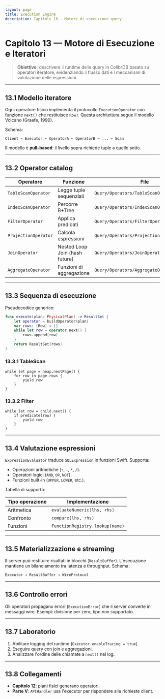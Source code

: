 ```yaml
---
layout: page
title: Execution Engine
description: Capitolo 16 - Motore di esecuzione query
---
```


# Capitolo 13 — Motore di Esecuzione e Iteratori

> **Obiettivo**: descrivere il runtime delle query in ColibrDB basato su operatori iteratore, evidenziando il flusso dati e i meccanismi di valutazione delle espressioni.

---

## 13.1 Modello iteratore

Ogni operatore fisico implementa il protocollo `ExecutionOperator` con funzione `next()` che restituisce `Row?`. Questa architettura segue il modello Volcano (Graefe, 1990).

Schema:
```
Client ← Executor ← OperatorA ← OperatorB ← ... ← Scan
```

Il modello è **pull-based**: il livello sopra richiede tuple a quello sotto.

---

## 13.2 Operator catalog

| Operatore | Funzione | File |
|-----------|----------|------|
| `TableScanOperator` | Legge tuple sequenziali | `Query/Operators/TableScanOperator.swift` |
| `IndexScanOperator` | Percorre B+Tree | `Query/Operators/IndexScanOperator.swift` |
| `FilterOperator` | Applica predicati | `Query/Operators/FilterOperator.swift` |
| `ProjectionOperator` | Calcola espressioni | `Query/Operators/ProjectionOperator.swift` |
| `JoinOperator` | Nested Loop Join (hash future) | `Query/Operators/JoinOperator.swift` |
| `AggregateOperator` | Funzioni di aggregazione | `Query/Operators/AggregateOperator.swift` |

---

## 13.3 Sequenza di esecuzione

Pseudocodice generico:
```swift
func execute(plan: PhysicalPlan) -> ResultSet {
    let operator = buildOperator(plan)
    var rows: [Row] = []
    while let row = operator.next() {
        rows.append(row)
    }
    return ResultSet(rows)
}
```

### 13.3.1 TableScan
```
while let page = heap.nextPage() {
    for row in page.rows {
        yield row
    }
}
```

### 13.3.2 Filter
```
while let row = child.next() {
    if predicate(row) {
        yield row
    }
}
```

---

## 13.4 Valutazione espressioni

`ExpressionEvaluator` traduce `SQLExpression` in funzioni Swift. Supporta:
- Operazioni aritmetiche (`+`, `-`, `*`, `/`).
- Operatori logici (`AND`, `OR`, `NOT`).
- Funzioni built-in (`UPPER`, `LOWER`, etc.).

Tabella di supporto:

| Tipo operazione | Implementazione |
|-----------------|-----------------|
| Aritmetica | `evaluateNumeric(lhs, rhs)` |
| Confronto | `compare(lhs, rhs)` |
| Funzioni | `FunctionRegistry.lookup(name)` |

---

## 13.5 Materializzazione e streaming

Il server può restituire risultati in blocchi (`ResultBuffer`). L'esecuzione mantiene un bilanciamento tra latenza e throughput. Schema:
```
Executor → ResultBuffer → WireProtocol
```

---

## 13.6 Controllo errori

Gli operatori propagano errori (`ExecutionError`) che il server converte in messaggi wire. Esempi: divisione per zero, tipo non supportato.

---

## 13.7 Laboratorio

1. Abilitare logging del runtime (`Executor.enableTracing = true`).
2. Eseguire query con join e aggregazioni.
3. Analizzare l'ordine delle chiamate a `next()` nel log.

---

## 13.8 Collegamenti
- **Capitolo 12**: piani fisici generano operatori.
- **Parte V**: `APIHandler` usa l'executor per rispondere alle richieste client.

